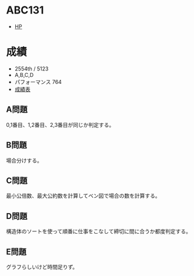 # ABC131

- [HP](https://atcoder.jp/contests/abc131)

# 成績

- 2554th / 5123
- A,B,C,D
- パフォーマンス 764
- [成績表](https://atcoder.jp/users/takamii228/history/share/abc131)

## A問題

0,1番目、1,2番目、2,3番目が同じか判定する。

## B問題

場合分けする。

## C問題

最小公倍数、最大公約数を計算してベン図で場合の数を計算する。

## D問題

構造体のソートを使って順番に仕事をこなして締切に間に合うか都度判定する。

## E問題

グラフらしいけど時間足りず。

